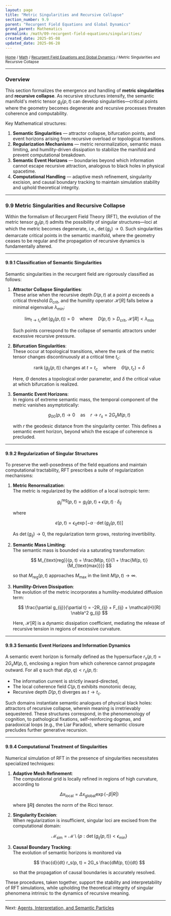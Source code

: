 ```yaml
---
layout: page
title: "Metric Singularities and Recursive Collapse"
section_number: 9.9
parent: "Recurgent Field Equations and Global Dynamics"
grand_parent: Mathematics
permalink: /math/09-recurgent-field-equations/singularities/
created_date: 2025-05-08
updated_date: 2025-06-28
---
```


<small>[Home](/) / [Math](/math/) / [Recurgent Field Equations and Global Dynamics](/math/09-recurgent-field-equations/) / Metric Singularities and Recursive Collapse</small>

---

### Overview

This section formalizes the emergence and handling of **metric singularities** and **recursive collapse**. As recursive structures intensify, the semantic manifold's metric tensor $g_{ij}(p,t)$ can develop singularities—critical points where the geometry becomes degenerate and recursive processes threaten coherence and computability.

Key Mathematical structures:
1. **Semantic Singularities** — attractor collapse, bifurcation points, and event horizons arising from recursive overload or topological transitions.
2. **Regularization Mechanisms** — metric renormalization, semantic mass limiting, and humility-driven dissipation to stabilize the manifold and prevent computational breakdown.
3. **Semantic Event Horizons** — boundaries beyond which information cannot escape recursive attraction, analogous to black holes in physical spacetime.
4. **Computational Handling** — adaptive mesh refinement, singularity excision, and causal boundary tracking to maintain simulation stability and uphold theoretical integrity.

---

### **9.9 Metric Singularities and Recursive Collapse**

Within the formalism of Recurgent Field Theory (RFT), the evolution of the metric tensor $g_{ij}(p, t)$ admits the possibility of singular structures—loci at which the metric becomes degenerate, i.e., $\det(g_{ij}) \to 0$. Such singularities demarcate critical points in the semantic manifold, where the geometry ceases to be regular and the propagation of recursive dynamics is fundamentally altered.

---

#### **9.9.1 Classification of Semantic Singularities**

Semantic singularities in the recurgent field are rigorously classified as follows:

1. **Attractor Collapse Singularities**:  
   These arise when the recursive depth $D(p, t)$ at a point $p$ exceeds a critical threshold $D_{\text{crit}}$, and the humility operator $\mathcal{H}[R]$ falls below a minimal eigenvalue $\lambda_{\text{min}}$:

   $$
   \lim_{t \to t_c} \det(g_{ij}(p, t)) = 0 \quad \text{where} \quad D(p, t) > D_{\text{crit}},\ \mathcal{H}[R] < \lambda_{\text{min}}
   $$

   Such points correspond to the collapse of semantic attractors under excessive recursive pressure.

2. **Bifurcation Singularities**:  
   These occur at topological transitions, where the rank of the metric tensor changes discontinuously at a critical time $t_c$:

   $$
   \operatorname{rank}(g_{ij}(p, t)) \ \text{changes at} \ t = t_c \quad \text{where} \quad \Theta(p, t_c) = \delta
   $$

   Here, $\Theta$ denotes a topological order parameter, and $\delta$ the critical value at which bifurcation is realized.

3. **Semantic Event Horizons**:  
   In regions of extreme semantic mass, the temporal component of the metric vanishes asymptotically:

   $$
   g_{00}(p, t) \to 0 \quad \text{as} \quad r \to r_s = 2G_s M(p, t)
   $$

   with $r$ the geodesic distance from the singularity center. This defines a semantic event horizon, beyond which the escape of coherence is precluded.

---

#### **9.9.2 Regularization of Singular Structures**

To preserve the well-posedness of the field equations and maintain computational tractability, RFT prescribes a suite of regularization mechanisms:

1. **Metric Renormalization**:  
   The metric is regularized by the addition of a local isotropic term:

   $$
   g_{ij}^{\text{reg}}(p, t) = g_{ij}(p, t) + \epsilon(p, t) \cdot \delta_{ij}
   $$

   where

   $$
   \epsilon(p, t) = \epsilon_0 \exp\left[-\alpha \cdot \det(g_{ij}(p, t))\right]
   $$

   As $\det(g_{ij}) \to 0$, the regularization term grows, restoring invertibility.

2. **Semantic Mass Limiting**:  
   The semantic mass is bounded via a saturating transformation:

   $$
   M_{\text{reg}}(p, t) = \frac{M(p, t)}{1 + \frac{M(p, t)}{M_{\text{max}}}}
   $$

   so that $M_{\text{reg}}(p, t)$ approaches $M_{\text{max}}$ in the limit $M(p, t) \to \infty$.

3. **Humility-Driven Dissipation**:  
   The evolution of the metric incorporates a humility-modulated diffusion term:

   $$
   \frac{\partial g_{ij}}{\partial t} = -2R_{ij} + F_{ij} + \mathcal{H}[R] \nabla^2 g_{ij}
   $$

   Here, $\mathcal{H}[R]$ is a dynamic dissipation coefficient, mediating the release of recursive tension in regions of excessive curvature.

---

#### **9.9.3 Semantic Event Horizons and Information Dynamics**

A semantic event horizon is formally defined as the hypersurface $r_s(p, t) = 2G_s M(p, t)$, enclosing a region from which coherence cannot propagate outward. For all $q$ such that $d(p, q) < r_s(p, t)$:
- The information current is strictly inward-directed,
- The local coherence field $C(p, t)$ exhibits monotonic decay,
- Recursive depth $D(p, t)$ diverges as $t \to t_c$.

Such domains instantiate semantic analogues of physical black holes: attractors of recursive collapse, wherein meaning is irretrievably sequestered. These structures correspond, in the phenomenology of cognition, to pathological fixations, self-reinforcing dogmas, and paradoxical loops (e.g., the Liar Paradox), where semantic closure precludes further generative recursion.

---

#### **9.9.4 Computational Treatment of Singularities**

Numerical simulation of RFT in the presence of singularities necessitates specialized techniques:

1. **Adaptive Mesh Refinement**:  
   The computational grid is locally refined in regions of high curvature, according to

   $$
   \Delta x_{\text{local}} = \Delta x_{\text{global}} \exp(-\beta |R|)
   $$

   where $\|R\|$ denotes the norm of the Ricci tensor.

2. **Singularity Excision**:  
   When regularization is insufficient, singular loci are excised from the computational domain:

   $$
   \mathcal{M}_{\text{sim}} = \mathcal{M} \setminus \{p : \det(g_{ij}(p, t)) < \epsilon_{\text{min}}\}
   $$

3. **Causal Boundary Tracking**:  
   The evolution of semantic horizons is monitored via

   $$
   \frac{d}{dt} r_s(p, t) = 2G_s \frac{dM(p, t)}{dt}
   $$

   so that the propagation of causal boundaries is accurately resolved.

These procedures, taken together, support the stability and interpretability of RFT simulations, while upholding the theoretical integrity of singular phenomena intrinsic to the dynamics of recursive meaning.

---

Next: [Agents, Interpretation, and Semantic Particles](/math/09-recurgent-field-equations/agents-and-interpretation/)
